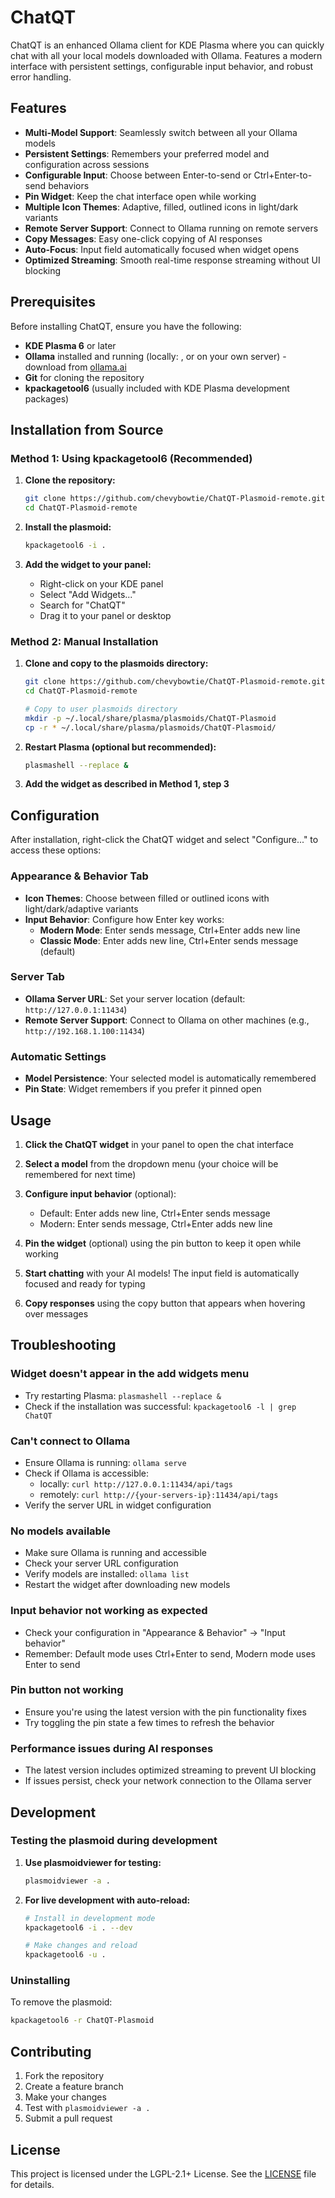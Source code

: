 # ChatQT
ChatQT is an enhanced Ollama client for KDE Plasma where you can quickly chat with all your local models downloaded with Ollama. Features a modern interface with persistent settings, configurable input behavior, and robust error handling.



## Features

- **Multi-Model Support**: Seamlessly switch between all your Ollama models
- **Persistent Settings**: Remembers your preferred model and configuration across sessions
- **Configurable Input**: Choose between Enter-to-send or Ctrl+Enter-to-send behaviors
- **Pin Widget**: Keep the chat interface open while working
- **Multiple Icon Themes**: Adaptive, filled, outlined icons in light/dark variants
- **Remote Server Support**: Connect to Ollama running on remote servers
- **Copy Messages**: Easy one-click copying of AI responses
- **Auto-Focus**: Input field automatically focused when widget opens
- **Optimized Streaming**: Smooth real-time response streaming without UI blocking

## Prerequisites

Before installing ChatQT, ensure you have the following:

- **KDE Plasma 6** or later
- **Ollama** installed and running (locally: , or on your own server) - download from [ollama.ai](https://ollama.ai)
- **Git** for cloning the repository
- **kpackagetool6** (usually included with KDE Plasma development packages)


## Installation from Source

### Method 1: Using kpackagetool6 (Recommended)

1. **Clone the repository:**
   ```bash
   git clone https://github.com/chevybowtie/ChatQT-Plasmoid-remote.git
   cd ChatQT-Plasmoid-remote
   ```

2. **Install the plasmoid:**
   ```bash
   kpackagetool6 -i .
   ```

3. **Add the widget to your panel:**
   - Right-click on your KDE panel
   - Select "Add Widgets..."
   - Search for "ChatQT"
   - Drag it to your panel or desktop

### Method 2: Manual Installation

1. **Clone and copy to the plasmoids directory:**
   ```bash
   git clone https://github.com/chevybowtie/ChatQT-Plasmoid-remote.git
   cd ChatQT-Plasmoid-remote
   
   # Copy to user plasmoids directory
   mkdir -p ~/.local/share/plasma/plasmoids/ChatQT-Plasmoid
   cp -r * ~/.local/share/plasma/plasmoids/ChatQT-Plasmoid/
   ```

2. **Restart Plasma (optional but recommended):**
   ```bash
   plasmashell --replace &
   ```

3. **Add the widget as described in Method 1, step 3**

## Configuration

After installation, right-click the ChatQT widget and select "Configure..." to access these options:

### Appearance & Behavior Tab
- **Icon Themes**: Choose between filled or outlined icons with light/dark/adaptive variants
- **Input Behavior**: Configure how Enter key works:
  - **Modern Mode**: Enter sends message, Ctrl+Enter adds new line 
  - **Classic Mode**: Enter adds new line, Ctrl+Enter sends message (default)

### Server Tab
- **Ollama Server URL**: Set your server location (default: `http://127.0.0.1:11434`)
- **Remote Server Support**: Connect to Ollama on other machines (e.g., `http://192.168.1.100:11434`)

### Automatic Settings
- **Model Persistence**: Your selected model is automatically remembered
- **Pin State**: Widget remembers if you prefer it pinned open

## Usage

1. **Click the ChatQT widget** in your panel to open the chat interface

2. **Select a model** from the dropdown menu (your choice will be remembered for next time)

3. **Configure input behavior** (optional):
   - Default: Enter adds new line, Ctrl+Enter sends message  
   - Modern: Enter sends message, Ctrl+Enter adds new line

4. **Pin the widget** (optional) using the pin button to keep it open while working

5. **Start chatting** with your AI models! The input field is automatically focused and ready for typing

6. **Copy responses** using the copy button that appears when hovering over messages

## Troubleshooting

### Widget doesn't appear in the add widgets menu
- Try restarting Plasma: `plasmashell --replace &`
- Check if the installation was successful: `kpackagetool6 -l | grep ChatQT`

### Can't connect to Ollama
- Ensure Ollama is running: `ollama serve`
- Check if Ollama is accessible: 
  - locally: `curl http://127.0.0.1:11434/api/tags` 
  - remotely: `curl http://{your-servers-ip}:11434/api/tags` 
- Verify the server URL in widget configuration

### No models available
- Make sure Ollama is running and accessible
- Check your server URL configuration  
- Verify models are installed: `ollama list`
- Restart the widget after downloading new models

### Input behavior not working as expected
- Check your configuration in "Appearance & Behavior" → "Input behavior"
- Remember: Default mode uses Ctrl+Enter to send, Modern mode uses Enter to send

### Pin button not working
- Ensure you're using the latest version with the pin functionality fixes
- Try toggling the pin state a few times to refresh the behavior

### Performance issues during AI responses
- The latest version includes optimized streaming to prevent UI blocking
- If issues persist, check your network connection to the Ollama server

## Development

### Testing the plasmoid during development

1. **Use plasmoidviewer for testing:**
   ```bash
   plasmoidviewer -a .
   ```

2. **For live development with auto-reload:**
   ```bash
   # Install in development mode
   kpackagetool6 -i . --dev
   
   # Make changes and reload
   kpackagetool6 -u .
   ```

### Uninstalling

To remove the plasmoid:

```bash
kpackagetool6 -r ChatQT-Plasmoid
```

## Contributing

1. Fork the repository
2. Create a feature branch
3. Make your changes
4. Test with `plasmoidviewer -a .`
5. Submit a pull request

## License

This project is licensed under the LGPL-2.1+ License. See the [LICENSE](LICENSE) file for details.
